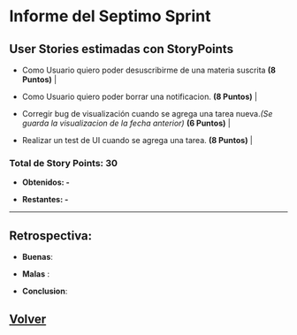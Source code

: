 # Informe del Septimo Sprint

## User Stories estimadas con **StoryPoints**

 - Como Usuario quiero poder desuscribirme de una materia suscrita **(8 Puntos)** |
 
 - Como Usuario quiero poder borrar una notificacion. **(8 Puntos)** |
 
 - Corregir bug de visualización cuando se agrega una tarea nueva.*(Se guarda la visualizacion de la fecha anterior)* **(6 Puntos)** |

 - Realizar un test de UI cuando se agrega una tarea. **(8 Puntos)** |


### **Total de Story Points: 30**

  - **Obtenidos: -**

  - **Restantes: -**

---
## Retrospectiva:

  - **Buenas**:
  
  - **Malas** : 

  - **Conclusion**:

## [Volver](https://github.com/cassa10/UNQalendario)
